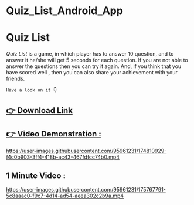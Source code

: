 # Quiz_List_Android_App

<h1>Quiz List</h1>

*Quiz List* is a game, in which player has to answer 10 question, and to answer it he/she will get 5 seconds for each question. If you are not able to answer
the questions then you can try it again.
And, if you think that you have scored well , then you can also share your achievement with your friends.

`Have a look on it 👇`

[<h2> 👉 Download Link </h2>](https://drive.google.com/drive/u/0/folders/1cllFn3c9gEyJxW0Mx0czJ9c_Y6u0qf76)

[<h2> 👉 Video Demonstration : </h2>](https://youtu.be/AMJ32Zr6kgU)




https://user-images.githubusercontent.com/95961231/174810929-f4c0b903-3ff4-418b-ac43-467fdfcc74b0.mp4


<h2> 1 Minute Video : </h2>

https://user-images.githubusercontent.com/95961231/175767791-5c8aaac0-f9c7-4d14-ad54-aeea302c2b9a.mp4

